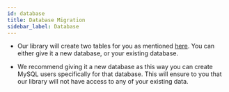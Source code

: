 ```yaml
---
id: database
title: Database Migration
sidebar_label: Database
---
```


- Our library will create two tables for you as mentioned [here](../backend/installation#3-optionally-create-tables-in-the-mysql-database). You can either give it a new database, or your existing database. 

- We recommend giving it a new database as this way you can create MySQL users specifically for that database. This will ensure to you that our library will not have access to any of your existing data. 